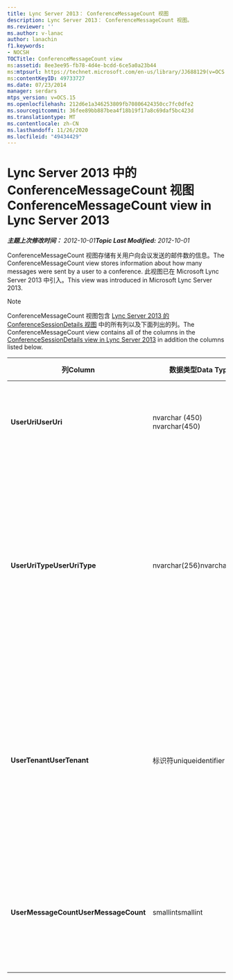 ```yaml
---
title: Lync Server 2013： ConferenceMessageCount 视图
description: Lync Server 2013： ConferenceMessageCount 视图。
ms.reviewer: ''
ms.author: v-lanac
author: lanachin
f1.keywords:
- NOCSH
TOCTitle: ConferenceMessageCount view
ms:assetid: 8ee3ee95-fb78-4d4e-bcdd-6ce5a0a23b44
ms:mtpsurl: https://technet.microsoft.com/en-us/library/JJ688129(v=OCS.15)
ms:contentKeyID: 49733727
ms.date: 07/23/2014
manager: serdars
mtps_version: v=OCS.15
ms.openlocfilehash: 212d6e1a346253809fb70806424350cc7fc0dfe2
ms.sourcegitcommit: 36fee89bb887bea4f18b19f17a8c69daf5bc423d
ms.translationtype: MT
ms.contentlocale: zh-CN
ms.lasthandoff: 11/26/2020
ms.locfileid: "49434429"
---
```

# <a name="conferencemessagecount-view-in-lync-server-2013"></a><span data-ttu-id="f6d14-103">Lync Server 2013 中的 ConferenceMessageCount 视图</span><span class="sxs-lookup"><span data-stu-id="f6d14-103">ConferenceMessageCount view in Lync Server 2013</span></span>

<div data-xmlns="http://www.w3.org/1999/xhtml">

<div class="topic" data-xmlns="http://www.w3.org/1999/xhtml" data-msxsl="urn:schemas-microsoft-com:xslt" data-cs="https://msdn.microsoft.com/">

<div data-asp="https://msdn2.microsoft.com/asp">



</div>

<div id="mainSection">

<div id="mainBody"><span data-ttu-id="f6d14-104">

<span> </span></span><span class="sxs-lookup"><span data-stu-id="f6d14-104">

<span> </span></span></span>

<span data-ttu-id="f6d14-105">_**主题上次修改时间：** 2012-10-01_</span><span class="sxs-lookup"><span data-stu-id="f6d14-105">_**Topic Last Modified:** 2012-10-01_</span></span>

<span data-ttu-id="f6d14-106">ConferenceMessageCount 视图存储有关用户向会议发送的邮件数的信息。</span><span class="sxs-lookup"><span data-stu-id="f6d14-106">The ConferenceMessageCount view stores information about how many messages were sent by a user to a conference.</span></span> <span data-ttu-id="f6d14-107">此视图已在 Microsoft Lync Server 2013 中引入。</span><span class="sxs-lookup"><span data-stu-id="f6d14-107">This view was introduced in Microsoft Lync Server 2013.</span></span>

<div>


> [!NOTE]  
> <span data-ttu-id="f6d14-108">ConferenceMessageCount 视图包含 <A href="lync-server-2013-conferencesessiondetails-view.md">Lync Server 2013 的 ConferenceSessionDetails 视图</A> 中的所有列以及下面列出的列。</span><span class="sxs-lookup"><span data-stu-id="f6d14-108">The ConferenceMessageCount view contains all of the columns in the <A href="lync-server-2013-conferencesessiondetails-view.md">ConferenceSessionDetails view in Lync Server 2013</A> in addition the columns listed below.</span></span>



</div>


<table>
<colgroup>
<col style="width: 33%" />
<col style="width: 33%" />
<col style="width: 33%" />
</colgroup>
<thead>
<tr class="header">
<th><span data-ttu-id="f6d14-109">列</span><span class="sxs-lookup"><span data-stu-id="f6d14-109">Column</span></span></th>
<th><span data-ttu-id="f6d14-110">数据类型</span><span class="sxs-lookup"><span data-stu-id="f6d14-110">Data Type</span></span></th>
<th><span data-ttu-id="f6d14-111">详细信息</span><span class="sxs-lookup"><span data-stu-id="f6d14-111">Details</span></span></th>
</tr>
</thead>
<tbody>
<tr class="odd">
<td><p><span data-ttu-id="f6d14-112"><strong>UserUri</strong></span><span class="sxs-lookup"><span data-stu-id="f6d14-112"><strong>UserUri</strong></span></span></p></td>
<td><p><span data-ttu-id="f6d14-113">nvarchar (450) </span><span class="sxs-lookup"><span data-stu-id="f6d14-113">nvarchar(450)</span></span></p></td>
<td><p><span data-ttu-id="f6d14-114">发送邮件的用户的 URI。</span><span class="sxs-lookup"><span data-stu-id="f6d14-114">URI of the user who sent the message.</span></span></p></td>
</tr>
<tr class="even">
<td><p><span data-ttu-id="f6d14-115"><strong>UserUriType</strong></span><span class="sxs-lookup"><span data-stu-id="f6d14-115"><strong>UserUriType</strong></span></span></p></td>
<td><p><span data-ttu-id="f6d14-116">nvarchar(256)</span><span class="sxs-lookup"><span data-stu-id="f6d14-116">nvarchar(256)</span></span></p></td>
<td><p><span data-ttu-id="f6d14-117">发送邮件的用户的 URI 类型。</span><span class="sxs-lookup"><span data-stu-id="f6d14-117">Type of URI of the user who sent the messages.</span></span> <span data-ttu-id="f6d14-118">有关详细信息，请参阅 <a href="lync-server-2013-uritypes-table.md">Lync Server 2013 中的 UriTypes 表</a> 。</span><span class="sxs-lookup"><span data-stu-id="f6d14-118">See the <a href="lync-server-2013-uritypes-table.md">UriTypes table in Lync Server 2013</a> for more information.</span></span></p></td>
</tr>
<tr class="odd">
<td><p><span data-ttu-id="f6d14-119"><strong>UserTenant</strong></span><span class="sxs-lookup"><span data-stu-id="f6d14-119"><strong>UserTenant</strong></span></span></p></td>
<td><p><span data-ttu-id="f6d14-120">标识符</span><span class="sxs-lookup"><span data-stu-id="f6d14-120">uniqueidentifier</span></span></p></td>
<td><p><span data-ttu-id="f6d14-121">发送消息的用户的租户。</span><span class="sxs-lookup"><span data-stu-id="f6d14-121">Tenant of user who sent the messages.</span></span> <span data-ttu-id="f6d14-122">有关详细信息，请参阅 <a href="lync-server-2013-tenants-table.md">Lync Server 2013 中的租户表</a> 。</span><span class="sxs-lookup"><span data-stu-id="f6d14-122">See the <a href="lync-server-2013-tenants-table.md">Tenants table in Lync Server 2013</a> for more information.</span></span></p></td>
</tr>
<tr class="even">
<td><p><span data-ttu-id="f6d14-123"><strong>UserMessageCount</strong></span><span class="sxs-lookup"><span data-stu-id="f6d14-123"><strong>UserMessageCount</strong></span></span></p></td>
<td><p><span data-ttu-id="f6d14-124">smallint</span><span class="sxs-lookup"><span data-stu-id="f6d14-124">smallint</span></span></p></td>
<td><p><span data-ttu-id="f6d14-125">在会议会话期间用户发送的消息数。</span><span class="sxs-lookup"><span data-stu-id="f6d14-125">Number of messages sent by the user during the conference session.</span></span></p></td>
</tr>
</tbody>
</table><span data-ttu-id="f6d14-126">


</div>

<span> </span>

</div>

</div>

</span><span class="sxs-lookup"><span data-stu-id="f6d14-126">


</div>

<span> </span>

</div>

</div>

</span></span></div>

